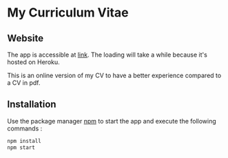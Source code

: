 # My Curriculum Vitae

## Website

The app is accessible at [link](https://austin-cv.herokuapp.com).
The loading will take a while because it's hosted on Heroku.

This is an online version of my CV to have a better experience compared to a CV in pdf.

## Installation

Use the package manager [npm](https://www.npmjs.com/) to start the app and execute the following commands :

```bash
npm install
npm start
```
